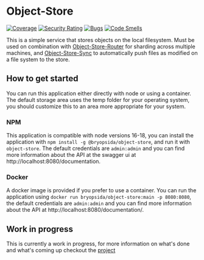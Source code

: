 # Object-Store

[![Coverage](https://sonarcloud.io/api/project_badges/measure?project=bryopsida_object-store&metric=coverage)](https://sonarcloud.io/summary/new_code?id=bryopsida_object-store) [![Security Rating](https://sonarcloud.io/api/project_badges/measure?project=bryopsida_object-store&metric=security_rating)](https://sonarcloud.io/summary/new_code?id=bryopsida_object-store) [![Bugs](https://sonarcloud.io/api/project_badges/measure?project=bryopsida_object-store&metric=bugs)](https://sonarcloud.io/summary/new_code?id=bryopsida_object-store) [![Code Smells](https://sonarcloud.io/api/project_badges/measure?project=bryopsida_object-store&metric=code_smells)](https://sonarcloud.io/summary/new_code?id=bryopsida_object-store)

This is a simple service that stores objects on the local filesystem. Must be used on combination with [Object-Store-Router](https://github.com/bryopsida/object-store-router) for sharding across multiple machines, and [Object-Store-Sync](https://github.com/bryopsida/object-store-sync) to automatically push files as modified on a file system to the store.

## How to get started

You can run this application either directly with node or using a container. The default storage area uses the temp folder for your operating system, you should customize this to an area more appropriate for your system.

### NPM

This application is compatible with node versions 16-18, you can install the application with `npm install -g @bryopsida/object-store`, and run it with `object-store`. The default credentials are `admin:admin` and you can find more information about the API at the swagger ui at http://localhost:8080/documentation.

### Docker

A docker image is provided if you prefer to use a container. You can run the application using `docker run bryopsida/object-store:main -p 8080:8080`, the default credentials are `admin:admin` and you can find more information about the API at http://localhost:8080/documentation/.

## Work in progress

This is currently a work in progress, for more information on what's done and what's coming up checkout the [project](https://github.com/users/bryopsida/projects/2/views/2)
